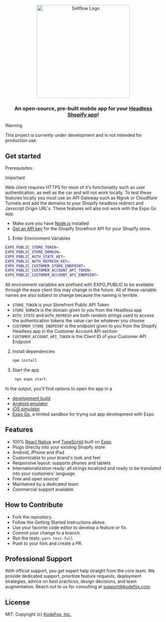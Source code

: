 <p align="center">
<img width="300" alt="Sellflow Logo" src="https://user-images.githubusercontent.com/369384/73599036-f5cfcf00-44f3-11ea-9696-91e9c56b6e49.png">
</p>
<h3 align="center">An open-source, pre-built mobile app for your <a href="https://www.shopify.com/plus/solutions/headless-commerce">Headless Shopify app</a>!</h3>

> [!Warning]
> This project is currently under development and is not intended for production use.

## Get started
Prerequisites:

> [!Important]
> Web client requires HTTPS for most of it's functionality such as user authentication, as well as the car and will not work locally. To test these features locally you must use an API Gateway such as Ngrok or Cloudflare Tunnels and add the domains to your Shopify headless redirect and Javscript Origin URL's. These features will also not work with the Expo Go app.

- Make sure you have [Node.js](https://nodejs.org) installed
- [Get an API key](https://help.shopify.com/en/api/getting-started/authentication/private-authentication#generate-credentials-from-the-shopify-admin) for the Shopify Storefront API for your Shopify store.

1. Enter Environment Variables
  ```bash
  EXPO_PUBLIC_STORE_TOKEN=
  EXPO_PUBLIC_STORE_DOMAIN=
  EXPO_PUBLIC_AUTH_STATE_KEY=
  EXPO_PUBLIC_AUTH_REFRESH_KEY=
  EXPO_PUBLIC_CUSTOMER_STORE_ENDPOINT=
  EXPO_PUBLIC_CUSTOMER_ACCOUNT_API_TOKEN=
  EXPO_PUBLIC_CUSTOMER_ACCOUNT_API_ENDPOINT=
  ```
  All environment variables are prefixed with EXPO_PUBLIC to be available through the expo client this may change in the future. All of these variable names are also subject to change because the naming is terrible.
  - `STORE_TOKEN` is your Storefront Public API Token
  - `STORE_DOMAIN` is the domain given to you from the Headless app
  - `AUTH_STATE` and `AUTH_REFRESH` are both random strings used to access the authentication tokens the value can be whatever you choose
  - `CUSTOMER_STORE_ENDPOINT` is the endpoint given to you from the Shopify Headless app in the Customer Account API section
  - `CUSTOMER_ACCOUNT_API_TOKEN` is the Client ID of your Customer API Endpoint


2. Install dependencies

   ```bash
   npm install
   ```

3. Start the app

   ```bash
    npx expo start
   ```

In the output, you'll find options to open the app in a

- [development build](https://docs.expo.dev/develop/development-builds/introduction/)
- [Android emulator](https://docs.expo.dev/workflow/android-studio-emulator/)
- [iOS simulator](https://docs.expo.dev/workflow/ios-simulator/)
- [Expo Go](https://expo.dev/go), a limited sandbox for trying out app development with Expo

## Features

- 100% [React Native](https://facebook.github.io/react-native/) and [TypeScript](http://typescriptlang.org) built on [Expo](https://expo.io)
- Plugs directly into your existing Shopify store
- Android, iPhone and iPad
- Customizable to your brand's look and feel
- Responsive layout: supports phones and tablets
- Internationalization ready: all strings localized and ready to be translated into your customers' language.
- Free and open source!
- Maintained by a dedicated team
- Commercial support available

## How to Contribute

- Fork the repository.
- Follow the Getting Started instructions above.
- Use your favorite code editor to develop a feature or fix.
- Commit your change to a branch.
- Run the tests:
  `yarn test-full`
- Push to your fork and create a PR.


## Professional Support

With official support, you get expert help straight from the core team. We provide dedicated support, prioritize feature requests, deployment strategies, advice on best practices, design decisions, and team augmentation. Reach out to us for consulting at support@kodefox.com.

## License

MIT. Copyright (c) [KodeFox, Inc.](https://github.com/kodefox)
